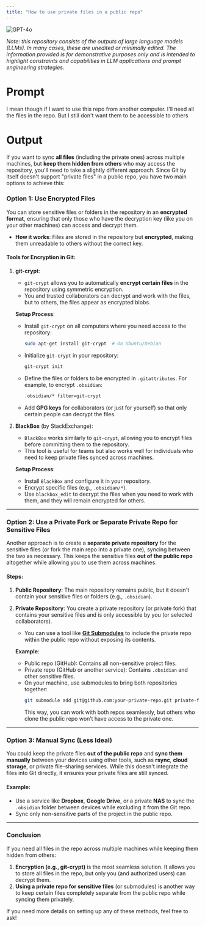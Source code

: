 ```yaml
---
title: "How to use private files in a public repo"
---
```

![GPT-4o](https://img.shields.io/badge/GPT--4o-3333FF?style=for-the-badge&logo=openai&logoColor=white)



*Note: this repository consists of the outputs of large language models (LLMs). In many cases, these are unedited or minimally edited. The information provided is for demonstrative purposes only and is intended to highlight constraints and capabilities in LLM applications and prompt engineering strategies.*


# Prompt

I mean though if I want to use this repo from another computer. I'll need all the files in the repo. But I still don't want them to be accessible to others

# Output

If you want to sync **all files** (including the private ones) across multiple machines, but **keep them hidden from others** who may access the repository, you'll need to take a slightly different approach. Since Git by itself doesn't support "private files" in a public repo, you have two main options to achieve this:

### Option 1: Use **Encrypted Files**
You can store sensitive files or folders in the repository in an **encrypted format**, ensuring that only those who have the decryption key (like you on your other machines) can access and decrypt them.

- **How it works**: Files are stored in the repository but **encrypted**, making them unreadable to others without the correct key.

#### Tools for Encryption in Git:

1. **git-crypt**:
   - `git-crypt` allows you to automatically **encrypt certain files** in the repository using symmetric encryption.
   - You and trusted collaborators can decrypt and work with the files, but to others, the files appear as encrypted blobs.
   
   **Setup Process**:
   - Install `git-crypt` on all computers where you need access to the repository:
     ```bash
     sudo apt-get install git-crypt  # On Ubuntu/Debian
     ```
   - Initialize `git-crypt` in your repository:
     ```bash
     git-crypt init
     ```
   - Define the files or folders to be encrypted in `.gitattributes`. For example, to encrypt `.obsidian`:
     ```bash
     .obsidian/* filter=git-crypt
     ```
   - Add **GPG keys** for collaborators (or just for yourself) so that only certain people can decrypt the files.

2. **BlackBox** (by StackExchange):
   - `BlackBox` works similarly to `git-crypt`, allowing you to encrypt files before committing them to the repository.
   - This tool is useful for teams but also works well for individuals who need to keep private files synced across machines.

   **Setup Process**:
   - Install `BlackBox` and configure it in your repository.
   - Encrypt specific files (e.g., `.obsidian/*`).
   - Use `blackbox_edit` to decrypt the files when you need to work with them, and they will remain encrypted for others.

---

### Option 2: Use a **Private Fork** or **Separate Private Repo for Sensitive Files**
Another approach is to create a **separate private repository** for the sensitive files (or fork the main repo into a private one), syncing between the two as necessary. This keeps the sensitive files **out of the public repo** altogether while allowing you to use them across machines.

#### Steps:
1. **Public Repository**: The main repository remains public, but it doesn't contain your sensitive files or folders (e.g., `.obsidian`).
2. **Private Repository**: You create a private repository (or private fork) that contains your sensitive files and is only accessible by you (or selected collaborators).
   - You can use a tool like [**Git Submodules**](https://git-scm.com/book/en/v2/Git-Tools-Submodules) to include the private repo within the public repo without exposing its contents.

   **Example**:
   - Public repo (GitHub): Contains all non-sensitive project files.
   - Private repo (GitHub or another service): Contains `.obsidian` and other sensitive files.
   - On your machine, use submodules to bring both repositories together:
     ```bash
     git submodule add git@github.com:your-private-repo.git private-folder
     ```
     This way, you can work with both repos seamlessly, but others who clone the public repo won’t have access to the private one.

---

### Option 3: Manual Sync (Less Ideal)
You could keep the private files **out of the public repo** and **sync them manually** between your devices using other tools, such as **rsync**, **cloud storage**, or private file-sharing services. While this doesn't integrate the files into Git directly, it ensures your private files are still synced.

#### Example:
- Use a service like **Dropbox**, **Google Drive**, or a private **NAS** to sync the `.obsidian` folder between devices while excluding it from the Git repo.
- Sync only non-sensitive parts of the project in the public repo.

---

### Conclusion
If you need all files in the repo across multiple machines while keeping them hidden from others:

1. **Encryption (e.g., git-crypt)** is the most seamless solution. It allows you to store all files in the repo, but only you (and authorized users) can decrypt them.
2. **Using a private repo for sensitive files** (or submodules) is another way to keep certain files completely separate from the public repo while syncing them privately.
   
If you need more details on setting up any of these methods, feel free to ask!